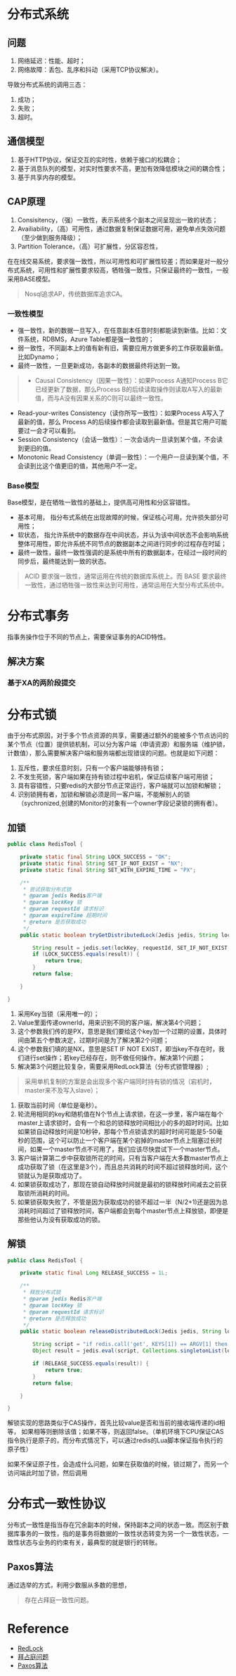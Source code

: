 # 分布式系统
## 问题
1. 网络延迟：性能、超时；
2. 网络故障：丢包、乱序和抖动（采用TCP协议解决）。

导致分布式系统的调用三态：
1. 成功；
2. 失败；
3. 超时。

## 通信模型
1. 基于HTTP协议，保证交互的实时性，依赖于接口的松耦合；
2. 基于消息队列的模型，对实时性要求不高，更加有效降低模块之间的耦合性；
3. 基于共享内存的模型。

## CAP原理
1. Consisitency，（强）一致性，表示系统多个副本之间呈现出一致的状态；
2. Availiability，（高）可用性，通过数据复制保证数据可用，避免单点失效问题（至少做到服务降级）；
3. Partition Tolerance，（高）可扩展性，分区容忍性，

在在线交易系统，要求强一致性，所以可用性和可扩展性较差；而如果是对一般分布式系统，可用性和扩展性要求较高，牺牲强一致性，只保证最终的一致性，一般采用BASE模型。

> Nosql追求AP，传统数据库追求CA。

### 一致性模型
- 强一致性，新的数据一旦写入，在任意副本任意时刻都能读到新值。比如：文件系统，RDBMS，Azure Table都是强一致性的；
- 弱一致性，不同副本上的值有新有旧，需要应用方做更多的工作获取最新值。比如Dynamo；
- 最终一致性，一旦更新成功，各副本的数据最终将达到一致。


> - Causal Consistency（因果一致性）：如果Process A通知Process B它已经更新了数据，那么Process B的后续读取操作则读取A写入的最新值，而与A没有因果关系的C则可以最终一致性。
- Read-your-writes Consistency（读你所写一致性）：如果Process A写入了最新的值，那么 Process A的后续操作都会读取到最新值。但是其它用户可能要过一会才可以看到。
- Session Consistency（会话一致性）：一次会话内一旦读到某个值，不会读到更旧的值。
- Monotonic Read Consistency（单调一致性）：一个用户一旦读到某个值，不会读到比这个值更旧的值，其他用户不一定。

### Base模型
Base模型，是在牺牲一致性的基础上，提供高可用性和分区容错性。
- 基本可用， 指分布式系统在出现故障的时候，保证核心可用，允许损失部分可用性；
- 软状态， 指允许系统中的数据存在中间状态，并认为该中间状态不会影响系统整体可用性，即允许系统不同节点的数据副本之间进行同步的过程存在时延；
- 最终一致性，最终一致性强调的是系统中所有的数据副本，在经过一段时间的同步后，最终能达到一致的状态。

> ACID 要求强一致性，通常运用在传统的数据库系统上。而 BASE 要求最终一致性，通过牺牲强一致性来达到可用性，通常运用在大型分布式系统中。

# 分布式事务
指事务操作位于不同的节点上，需要保证事务的ACID特性。
## 解决方案
### 基于XA的两阶段提交




# 分布式锁
由于分布式原因，对于多个节点资源的共享，需要通过额外的能被多个节点访问的某个节点（位置）提供锁机制，可以分为客户端（申请资源）和服务端（维护锁，计数值），那么需要解决客户端和服务端都出现错误的问题。也就是如下问题：
1. 互斥性，要求任意时刻，只有一个客户端能够持有锁；
2. 不发生死锁，客户端如果在持有锁过程中宕机，保证后续客户端可用锁；
3. 具有容错性，只要redis的大部分节点正常运行，客户端就可以加锁和解锁；
4. 识别锁拥有者，加锁和解锁必须是同一客户端，不能解别人的锁（sychronized,创建的Monitor的对象有一个owner字段记录锁的拥有者）。

## 加锁

```java
public class RedisTool {

    private static final String LOCK_SUCCESS = "OK";
    private static final String SET_IF_NOT_EXIST = "NX";
    private static final String SET_WITH_EXPIRE_TIME = "PX";

    /**
     * 尝试获取分布式锁
     * @param jedis Redis客户端
     * @param lockKey 锁
     * @param requestId 请求标识
     * @param expireTime 超期时间
     * @return 是否获取成功
     */
    public static boolean tryGetDistributedLock(Jedis jedis, String lockKey, String requestId, int expireTime) {

        String result = jedis.set(lockKey, requestId, SET_IF_NOT_EXIST, SET_WITH_EXPIRE_TIME, expireTime);
        if (LOCK_SUCCESS.equals(result)) {
            return true;
        }
        return false;

    }

}
```
1. 采用Key当锁（采用唯一的）；
2. Value里面传递ownerId，用来识别不同的客户端，解决第4个问题；
3. 这个参数我们传的是PX，意思是我们要给这个key加一个过期的设置，具体时间由第五个参数决定，过期时间是为了解决第2个问题；
4. 这个参数我们填的是NX，意思是SET IF NOT EXIST，即当key不存在时，我们进行set操作；若key已经存在，则不做任何操作，解决第1个问题；
5. 解决第3个问题比较复杂，需要采用RedLock算法（分布式锁管理器）;

> 采用单机复制的方案是会出现多个客户端同时持有锁的情况（宕机时，master来不及写入slave）；

1. 获取当前时间（单位是毫秒）。
2. 轮流用相同的key和随机值在N个节点上请求锁，在这一步里，客户端在每个master上请求锁时，会有一个和总的锁释放时间相比小的多的超时时间。比如如果锁自动释放时间是10秒钟，那每个节点锁请求的超时时间可能是5-50毫秒的范围，这个可以防止一个客户端在某个宕掉的master节点上阻塞过长时间，如果一个master节点不可用了，我们应该尽快尝试下一个master节点。
3. 客户端计算第二步中获取锁所花的时间，只有当客户端在大多数master节点上成功获取了锁（在这里是3个），而且总共消耗的时间不超过锁释放时间，这个锁就认为是获取成功了。
4. 如果锁获取成功了，那现在锁自动释放时间就是最初的锁释放时间减去之前获取锁所消耗的时间。
5. 如果锁获取失败了，不管是因为获取成功的锁不超过一半（N/2+1)还是因为总消耗时间超过了锁释放时间，客户端都会到每个master节点上释放锁，即便是那些他认为没有获取成功的锁。


## 解锁

```java
public class RedisTool {

    private static final Long RELEASE_SUCCESS = 1L;

    /**
     * 释放分布式锁
     * @param jedis Redis客户端
     * @param lockKey 锁
     * @param requestId 请求标识
     * @return 是否释放成功
     */
    public static boolean releaseDistributedLock(Jedis jedis, String lockKey, String requestId) {

        String script = "if redis.call('get', KEYS[1]) == ARGV[1] then return redis.call('del', KEYS[1]) else return 0 end";
        Object result = jedis.eval(script, Collections.singletonList(lockKey), Collections.singletonList(requestId));

        if (RELEASE_SUCCESS.equals(result)) {
            return true;
        }
        return false;

    }

}
```

解锁实现的思路类似于CAS操作，首先比较value是否和当前的接收端传递的id相等， 如果相等则删除该值；如果不等，则返回false。（单机环境下CPU保证CAS指令执行是原子的，而分布式情况下，可以通过redis的Lua脚本保证指令执行的原子性）

如果不保证原子性，会造成什么问题，如果在获取值的时候，锁过期了，而另一个访问端此时加了锁，然后调用

# 分布式一致性协议
分布式一致性是指当存在冗余副本的时候，保持副本之间的状态一致。而区别于数据库事务的一致性，指的是事务将数据的一致性状态转变为另一个一致性状态，一致性状态与业务的约束有关，最典型的就是银行的转账。
## Paxos算法
通过选举的方式，利用少数服从多数的思想，


> 存在占拜庭一致性问题。




# Reference
- [RedLock](https://www.cnblogs.com/ironPhoenix/p/6048467.html)
- [拜占庭问题](https://www.jianshu.com/p/5fea30b25f0a)
- [Paxos算法](https://zh.wikipedia.org/zh-cn/Paxos%E7%AE%97%E6%B3%95)
